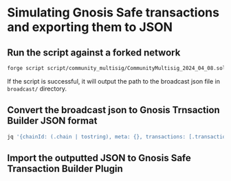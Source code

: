 # Simulating Gnosis Safe transactions and exporting them to JSON

## Run the script against a forked network

```bash
forge script script/community_multisig/CommunityMultisig_2024_04_08.sol --fork-url $MAINNET_RPC_URL -vvvv
```

If the script is successful, it will output the path to the broadcast json file in `broadcast/` directory.

## Convert the broadcast json to Gnosis Trnsaction Builder JSON format

```bash
jq '{chainId: (.chain | tostring), meta: {}, transactions: [.transactions[] | {to: .transaction.to, value: (try (.transaction.value | tonumber | tostring) catch "0"), data: .transaction.data}]}' broadcast/CommunityMultisig_2024_04_08.sol/1/dry-run/run-latest.json > script/community_multisig/CommunityMultisig_2024_04_08.json;
```

## Import the outputted JSON to Gnosis Safe Transaction Builder Plugin
